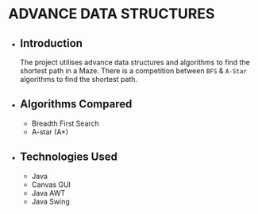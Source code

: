 # ADVANCE DATA STRUCTURES
- ## Introduction
  The project utilises advance data structures and algorithms to find the shortest path in a Maze. There is a competition between `BFS` & `A-Star` algorithms to find the shortest  path.
  
- ## Algorithms Compared
  - Breadth First Search
  - A-star (A*)
  
- ## Technologies Used
  - Java
  - Canvas GUI
  - Java AWT
  - Java Swing
  
